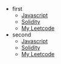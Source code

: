<!-- docs/_sidebar.md -->

* first
	- [Javascript](javascript/)
	- [Solidity](solidity/)
	- [My Leetcode](leetcode/)
* second
	- [Javascript](javascript/)
	- [Solidity](solidity/)
	- [My Leetcode](leetcode/)

